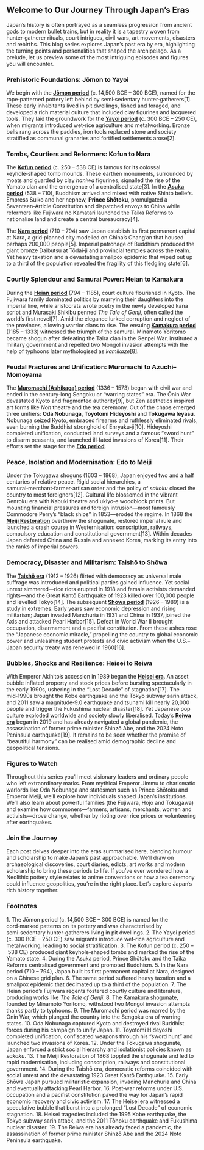 ## Welcome to Our Journey Through Japan’s Eras

Japan’s history is often portrayed as a seamless progression from ancient gods to modern bullet trains, but in reality it is a tapestry woven from hunter‑gatherer rituals, court intrigues, civil wars, art movements, disasters and rebirths.  This blog series explores Japan’s past era by era, highlighting the turning points and personalities that shaped the archipelago.  As a prelude, let us preview some of the most intriguing episodes and figures you will encounter.

### Prehistoric Foundations: Jōmon to Yayoi

We begin with the [**Jōmon period**](./blog_posts/jomon_blog_post.md) (c. 14,500 BCE – 300 BCE), named for the rope‑patterned pottery left behind by semi‑sedentary hunter‑gatherers[1].  These early inhabitants lived in pit dwellings, fished and foraged, and developed a rich material culture that included clay figurines and lacquered tools.  They laid the groundwork for the [**Yayoi period**](./blog_posts/yayoi_blog_post.md) (c. 300 BCE – 250 CE), when migrants introduced wet‑rice agriculture and metalworking.  Bronze bells rang across the paddies, iron tools replaced stone and society stratified as communal granaries and fortified settlements arose[2].

### Tombs, Courtiers and Reformers: Kofun to Nara

The [**Kofun period**](./blog_posts/kofun_blog_post.md) (c. 250 – 538 CE) is famous for its colossal keyhole‑shaped tomb mounds.  These earthen monuments, surrounded by moats and guarded by clay *haniwa* figurines, signalled the rise of the Yamato clan and the emergence of a centralised state[3].  In the [**Asuka period**](./blog_posts/asuka_blog_post.md) (538 – 710), Buddhism arrived and mixed with native Shinto beliefs.  Empress Suiko and her nephew, **Prince Shōtoku**, promulgated a Seventeen‑Article Constitution and dispatched envoys to China while reformers like Fujiwara no Kamatari launched the Taika Reforms to nationalise land and create a central bureaucracy[4].

The [**Nara period**](./blog_posts/nara_blog_post.md) (710 – 794) saw Japan establish its first permanent capital at Nara, a grid‑planned city modelled on China’s Chang’an that housed perhaps 200,000 people[5].  Imperial patronage of Buddhism produced the giant bronze Daibutsu at Tōdai‑ji and provincial temples across the realm.  Yet heavy taxation and a devastating smallpox epidemic that wiped out up to a third of the population revealed the fragility of this fledgling state[6].

### Courtly Splendour and Samurai Power: Heian to Kamakura

During the [**Heian period**](./blog_posts/heian_blog_post.md) (794 – 1185), court culture flourished in Kyoto.  The Fujiwara family dominated politics by marrying their daughters into the imperial line, while aristocrats wrote poetry in the newly developed kana script and Murasaki Shikibu penned *The Tale of Genji*, often called the world’s first novel[7].  Amid the elegance lurked corruption and neglect of the provinces, allowing warrior clans to rise.  The ensuing [**Kamakura period**](./blog_posts/kamakura_blog_post.md) (1185 – 1333) witnessed the triumph of the samurai.  Minamoto Yoritomo became shogun after defeating the Taira clan in the Genpei War, instituted a military government and repelled two Mongol invasion attempts with the help of typhoons later mythologised as *kamikaze*[8].

### Feudal Fractures and Unification: Muromachi to Azuchi–Momoyama

The [**Muromachi (Ashikaga) period**](./blog_posts/muromachi_blog_post.md) (1336 – 1573) began with civil war and ended in the century‑long Sengoku or “warring states” era.  The Ōnin War devastated Kyoto and fragmented authority[9], but Zen aesthetics inspired art forms like *Noh* theatre and the tea ceremony.  Out of the chaos emerged three unifiers: **Oda Nobunaga**, **Toyotomi Hideyoshi** and **Tokugawa Ieyasu**.  Nobunaga seized Kyoto, embraced firearms and ruthlessly eliminated rivals, even burning the Buddhist stronghold of Enryaku‑ji[10].  Hideyoshi completed unification, conducted land surveys and a famous “sword hunt” to disarm peasants, and launched ill‑fated invasions of Korea[11].  Their efforts set the stage for the [**Edo period**](./blog_posts/edo_blog_post.md).

### Peace, Isolation and Modernisation: Edo to Meiji

Under the Tokugawa shoguns (1603 – 1868), Japan enjoyed two and a half centuries of relative peace.  Rigid social hierarchies, a samurai‑merchant‑farmer‑artisan order and the policy of *sakoku* closed the country to most foreigners[12].  Cultural life blossomed in the vibrant Genroku era with Kabuki theatre and ukiyo‑e woodblock prints.  But mounting financial pressures and foreign intrusion—most famously Commodore Perry’s “black ships” in 1853—eroded the regime.  In 1868 the [**Meiji Restoration**](./blog_posts/meiji_blog_post.md) overthrew the shogunate, restored imperial rule and launched a crash course in Westernisation: conscription, railways, compulsory education and constitutional government[13].  Within decades Japan defeated China and Russia and annexed Korea, marking its entry into the ranks of imperial powers.

### Democracy, Disaster and Militarism: Taishō to Shōwa

The [**Taishō era**](./blog_posts/taisho_blog_post.md) (1912 – 1926) flirted with democracy as universal male suffrage was introduced and political parties gained influence.  Yet social unrest simmered—rice riots erupted in 1918 and female activists demanded rights—and the Great Kantō Earthquake of 1923 killed over 100,000 people and levelled Tokyo[14].  The subsequent [**Shōwa period**](./blog_posts/showa_blog_post.md) (1926 – 1989) is a study in extremes.  Early years saw economic depression and rising militarism; Japan invaded Manchuria in 1931 and China in 1937, joined the Axis and attacked Pearl Harbor[15].  Defeat in World War II brought occupation, disarmament and a pacifist constitution.  From these ashes rose the “Japanese economic miracle,” propelling the country to global economic power and unleashing student protests and civic activism when the U.S.–Japan security treaty was renewed in 1960[16].

### Bubbles, Shocks and Resilience: Heisei to Reiwa

With Emperor Akihito’s accession in 1989 began the [**Heisei era**](./blog_posts/heisei_blog_post.md).  An asset bubble inflated property and stock prices before bursting spectacularly in the early 1990s, ushering in the “Lost Decade” of stagnation[17].  The mid‑1990s brought the Kobe earthquake and the Tokyo subway sarin attack, and 2011 saw a magnitude‑9.0 earthquake and tsunami kill nearly 20,000 people and trigger the Fukushima nuclear disaster[18].  Yet Japanese pop culture exploded worldwide and society slowly liberalised.  Today’s [**Reiwa era**](./blog_posts/reiwa_blog_post.md) began in 2019 and has already navigated a global pandemic, the assassination of former prime minister Shinzō Abe, and the 2024 Noto Peninsula earthquake[19].  It remains to be seen whether the promise of “beautiful harmony” can be realised amid demographic decline and geopolitical tensions.

### Figures to Watch

Throughout this series you’ll meet visionary leaders and ordinary people who left extraordinary marks.  From mythical Emperor Jimmu to charismatic warlords like Oda Nobunaga and statesmen such as Prince Shōtoku and Emperor Meiji, we’ll explore how individuals shaped Japan’s institutions.  We’ll also learn about powerful families (the Fujiwara, Hojo and Tokugawa) and examine how commoners—farmers, artisans, merchants, women and activists—drove change, whether by rioting over rice prices or volunteering after earthquakes.

### Join the Journey

Each post delves deeper into the eras summarised here, blending humour and scholarship to make Japan’s past approachable.  We’ll draw on archaeological discoveries, court diaries, edicts, art works and modern scholarship to bring these periods to life.  If you’ve ever wondered how a Neolithic pottery style relates to anime conventions or how a tea ceremony could influence geopolitics, you’re in the right place.  Let’s explore Japan’s rich history together.

### Footnotes

1. The Jōmon period (c. 14,500 BCE – 300 BCE) is named for the cord‑marked patterns on its pottery and was characterised by semi‑sedentary hunter‑gatherers living in pit dwellings.
2. The Yayoi period (c. 300 BCE – 250 CE) saw migrants introduce wet‑rice agriculture and metalworking, leading to social stratification.
3. The Kofun period (c. 250 – 538 CE) produced giant keyhole‑shaped tombs and marked the rise of the Yamato state.
4. During the Asuka period, Prince Shōtoku and the Taika Reforms centralised government and promoted Buddhism.
5. In the Nara period (710 – 794), Japan built its first permanent capital at Nara, designed on a Chinese grid plan.
6. The same period suffered heavy taxation and a smallpox epidemic that decimated up to a third of the population.
7. The Heian period’s Fujiwara regents fostered courtly culture and literature, producing works like *The Tale of Genji*.
8. The Kamakura shogunate, founded by Minamoto Yoritomo, withstood two Mongol invasion attempts thanks partly to typhoons.
9. The Muromachi period was marred by the Ōnin War, which plunged the country into the Sengoku era of warring states.
10. Oda Nobunaga captured Kyoto and destroyed rival Buddhist forces during his campaign to unify Japan.
11. Toyotomi Hideyoshi completed unification, confiscated weapons through his “sword hunt” and launched two invasions of Korea.
12. Under the Tokugawa shogunate, Japan enforced a strict social hierarchy and isolationist policies known as *sakoku*.
13. The Meiji Restoration of 1868 toppled the shogunate and led to rapid modernisation, including conscription, railways and constitutional government.
14. During the Taishō era, democratic reforms coincided with social unrest and the devastating 1923 Great Kantō Earthquake.
15. Early Shōwa Japan pursued militaristic expansion, invading Manchuria and China and eventually attacking Pearl Harbor.
16. Post‑war reforms under U.S. occupation and a pacifist constitution paved the way for Japan’s rapid economic recovery and civic activism.
17. The Heisei era witnessed a speculative bubble that burst into a prolonged “Lost Decade” of economic stagnation.
18. Heisei tragedies included the 1995 Kobe earthquake, the Tokyo subway sarin attack, and the 2011 Tōhoku earthquake and Fukushima nuclear disaster.
19. The Reiwa era has already faced a pandemic, the assassination of former prime minister Shinzō Abe and the 2024 Noto Peninsula earthquake.